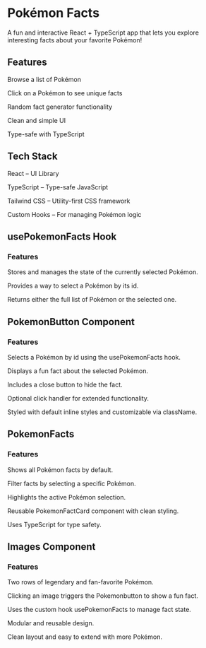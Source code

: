 # Pokémon Facts
A fun and interactive React + TypeScript app that lets you explore interesting facts about your favorite Pokémon!

 ## Features
  Browse a list of Pokémon

  Click on a Pokémon to see unique facts

  Random fact generator functionality
 
  Clean and simple UI

  Type-safe with TypeScript

  ## Tech Stack
React – UI Library

TypeScript – Type-safe JavaScript

Tailwind CSS – Utility-first CSS framework

Custom Hooks – For managing Pokémon logic

## usePokemonFacts Hook 

### Features

Stores and manages the state of the currently selected Pokémon.

Provides a way to select a Pokémon by its id.

Returns either the full list of Pokémon or the selected one.

## PokemonButton Component

### Features

Selects a Pokémon by id using the usePokemonFacts hook.

Displays a fun fact about the selected Pokémon.

Includes a close button to hide the fact.

Optional click handler for extended functionality.

Styled with default inline styles and customizable via className.

## PokemonFacts

### Features 

Shows all Pokémon facts by default.

Filter facts by selecting a specific Pokémon.

Highlights the active Pokémon selection.

Reusable PokemonFactCard component with clean styling.

Uses TypeScript for type safety.

## Images Component

### Features 

Two rows of legendary and fan-favorite Pokémon.

Clicking an image triggers the Pokemonbutton to show a fun fact.

Uses the custom hook usePokemonFacts to manage fact state.

Modular and reusable design.

Clean layout and easy to extend with more Pokémon.



